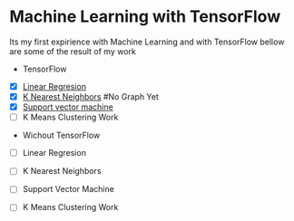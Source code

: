 # Machine Learning with TensorFlow
Its my first expirience with Machine Learning and with TensorFlow bellow are some of the result of my work

- TensorFlow
- [x] <a href="/Tensor Linear Regresion/readme.md">Linear Regresion</a>
- [x] <a href="/Tensor Nearest Neighbors/readme.md">K Nearest Neighbors</a>  #No Graph Yet
- [x] <a href="/Tensor Support vector machine/readme.md">Support vector machine</a>
- [ ] K Means Clustering Work
- Wichout TensorFlow
- [ ] Linear Regresion
- [ ] K Nearest Neighbors
- [ ] Support Vector Machine
- [ ] K Means Clustering Work

